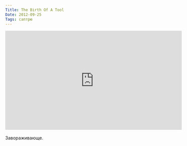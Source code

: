 ```yaml
---
Title: The Birth Of A Tool
Date: 2012-09-25
Tags: саптрю
---
```


<div class="text"><iframe width="560" height="315" src="http://www.youtube.com/embed/IPgESIYOVGI" frameborder="0" allowfullscreen="allowfullscreen"></iframe><br /><br />
Завораживающе.</div>